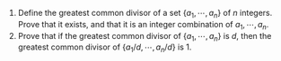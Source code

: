 1. Define the greatest common divisor of a set $\{a_1,\cdots,a_n\}$ of $n$ integers. Prove that it exists, and that it is an integer combination of $a_1,\cdots,a_n$.
2. Prove that if the greatest common divisor of $\{a_1,\cdots,a_n\}$ is $d$, then the greatest common divisor of $\{a_1/d,\cdots,a_n/d\}$ is 1. 